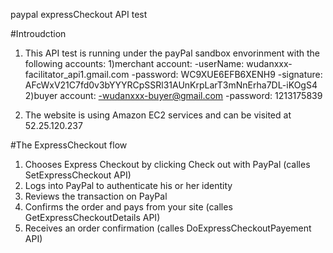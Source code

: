 paypal expressCheckout API test

#Introudction
1. This API test is running under the payPal sandbox envorinment with the following accounts:
	1)merchant account:
      -userName:   wudanxxx-facilitator_api1.gmail.com
      -password:   WC9XUE6EFB6XENH9
      -signature:  AFcWxV21C7fd0v3bYYYRCpSSRl31AUnKrpLarT3mNnErha7DL-iKOgS4 
	2)buyer account:
      -wudanxxx-buyer@gmail.com
      -password:   1213175839

2. The website is using Amazon EC2 services and can be visited at 52.25.120.237

#The ExpressCheckout flow
1. Chooses Express Checkout by clicking Check out with PayPal (calles SetExpressCheckout API)
2. Logs into PayPal to authenticate his or her identity
3. Reviews the transaction on PayPal
4. Confirms the order and pays from your site (calles GetExpressCheckoutDetails API)
5. Receives an order confirmation   (calles DoExpressCheckoutPayement API)

